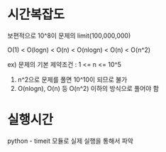 # 시간복잡도

보편적으로 10^8이 문제의 limit(100,000,000)

O(1) < O(logn) < O(n) < O(nlogn) < O(n) < O(n^2)

ex) 문제의 기본 제약조건 : 1 <= n <= 10^5  

1) n^2으로 문제를 풀면 10^10이 되므로 불가
2) O(nlogn), O(n) 등 O(n^2) 이하의 방식으로 풀어야 함

# 실행시간

python - timeit 모듈로 실제 실행을 통해서 파악